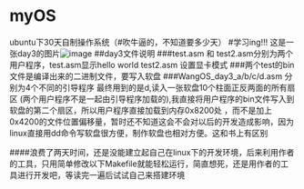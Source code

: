 # myOS
ubuntu下30天自制操作系统（#吹牛逼的，不知道要多少天）
#学习ing!!!
这是一张day3的图片![image](https://github.com/siwifttiger/myOS/image/day3.png)
##day3文件说明
###test.asm 和 test2.asm分别为两个用户程序，test.asm显示hello world test2.asm 设置显卡模式
###两个test的bin文件是编译出来的二进制文件，要写入软盘
###WangOS_day3_a/b/c/d.asm 分别为4个不同的引导程序   最终用到的是d,读入一张软盘10个柱面正反两面的所有扇区
(两个用户程序不是一起由引导程序加载的),我直接将用户程序的bin文件写入到软盘的第二个扇区，所以用户程序直接加载到内存0x8200处 ，而不是加上0x4200的文件位置偏移量，暂时还不知道这会不会对以后的开发造成影响，因为linux直接用dd命令写软盘很方便，制作软盘也相对方便。这和书上有区别

####浪费了两天时间，还是没能建立起自己在linux下的开发环境，后来利用作者的工具，只用简单修改以下Makefile就能轻松运行，简直想死，还是用作者的工具进行开发吧，等读完一遍后试试自己来搭建环境
